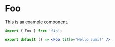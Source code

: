 # Foo

This is an example component.

```jsx
import { Foo } from 'fix';

export default () => <Foo title="Hello dumi!" />
```
